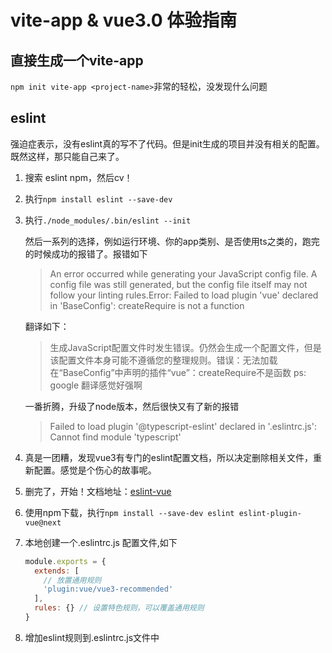 # vite-app & vue3.0 体验指南

## 直接生成一个vite-app

  `npm init vite-app <project-name>`非常的轻松，没发现什么问题

## eslint

  强迫症表示，没有eslint真的写不了代码。但是init生成的项目并没有相关的配置。既然这样，那只能自己来了。

  1. 搜索 eslint npm，然后cv！
  2. 执行`npm install eslint --save-dev`
  3. 执行`./node_modules/.bin/eslint --init`

      然后一系列的选择，例如运行环境、你的app类别、是否使用ts之类的，跑完的时候成功的报错了。报错如下
      > An error occurred while generating your JavaScript config file. A config file was still generated, but the config file itself may not follow your linting rules.Error: Failed to load plugin 'vue' declared in 'BaseConfig': createRequire is not a function

      翻译如下：
      >生成JavaScript配置文件时发生错误。仍然会生成一个配置文件，但是该配置文件本身可能不遵循您的整理规则。错误：无法加载在“BaseConfig”中声明的插件“vue”：createRequire不是函数
      ps: google 翻译感觉好强啊

      一番折腾，升级了node版本，然后很快又有了新的报错
      >Failed to load plugin '@typescript-eslint' declared in '.eslintrc.js': Cannot find module 'typescript'

  4. 真是一团糟，发现vue3有专门的eslint配置文档，所以决定删除相关文件，重新配置。感觉是个伤心的故事呢。

  5. 删完了，开始！文档地址：[eslint-vue](https://eslint.vuejs.org/user-guide/#installation)

  6. 使用npm下载，执行`npm install --save-dev eslint eslint-plugin-vue@next`

  7. 本地创建一个.eslintrc.js 配置文件,如下

      ```js
      module.exports = {
        extends: [
          // 放置通用规则
          'plugin:vue/vue3-recommended'
        ],
        rules: {} // 设置特色规则，可以覆盖通用规则
      }
      ```
  
  8. 增加eslint规则到.eslintrc.js文件中
  